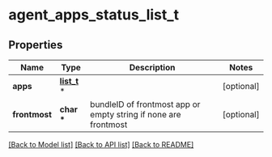 # agent_apps_status_list_t

## Properties
Name | Type | Description | Notes
------------ | ------------- | ------------- | -------------
**apps** | [**list_t**](agent_app_status.md) \* |  | [optional] 
**frontmost** | **char \*** | bundleID of frontmost app or empty string if none are frontmost | [optional] 

[[Back to Model list]](../README.md#documentation-for-models) [[Back to API list]](../README.md#documentation-for-api-endpoints) [[Back to README]](../README.md)


